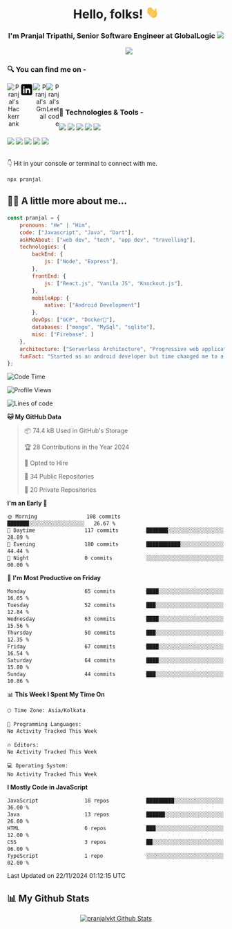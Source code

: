 <h1 align="center"> Hello, folks! <img src="https://raw.githubusercontent.com/pranjalvkt/pranjalvkt/main/wave.gif" width="30px"></h1>

<h3 align="center">I'm Pranjal Tripathi, Senior Software Engineer at GlobalLogic <img src="https://media.giphy.com/media/WUlplcMpOCEmTGBtBW/giphy.gif" width="40"> </h3>



<img align='right' src="https://media.giphy.com/media/M9gbBd9nbDrOTu1Mqx/giphy.gif" width="230">
<br/>

### 🔍 You can find me on -
<div align= "right">
<a align="center" href="https://www.hackerrank.com/pranjalvkt">
  <img align="left" alt="Pranjal's Hackerrank" width="30px" src="https://cdn.jsdelivr.net/npm/simple-icons@3.13.0/icons/hackerrank.svg" />
</a>
<a href="https://www.linkedin.com/in/pranjalvkt/">
  <img align="left" alt="Pranjal's LinkedIn" width="30px" src="https://github.com/simple-icons/simple-icons/blob/develop/icons/linkedin.svg" />
</a>
<a href="mailto:pranjalvktripathi@gmail.com">
  <img align="left" alt="Pranjal's Gmail" width="30px" src="https://github.com/simple-icons/simple-icons/blob/develop/icons/gmail.svg" />
</a>
<a href="https://leetcode.com/pranjalvkt/">
  <img align="left" alt="Pranjal's Leetcode" width="30px" src="https://github.com/simple-icons/simple-icons/blob/develop/icons/leetcode.svg" />
</a>
</div>
<br/>
<br/>

### 🔧 Technologies & Tools -

![](https://img.shields.io/badge/OS-Linux-yellowgreen)
![](https://img.shields.io/badge/OS-Mac-yellowgreen)
![](https://img.shields.io/badge/OS-Windows-yellowgreen)
![](https://img.shields.io/badge/Editor-Atom-yellowgreen)
![](https://img.shields.io/badge/Editor-VS_Code-yellowgreen)

![](https://img.shields.io/badge/Code-ReactJS-yellowgreen)
![](https://img.shields.io/badge/Code-Java-yellowgreen)
![](https://img.shields.io/badge/Code-Java_Script-yellowgreen)
![](https://img.shields.io/badge/Shell-Bash-yellowgreen)
![](https://img.shields.io/badge/GenAI-Github_Copilot-yellowgreen)
<br/>
<br/>

👇 Hit in your console or terminal to connect with me.

```bash
npx pranjal
```

## 🤏🏻 A little more about me...

```javascript
const pranjal = {
    pronouns: "He" | "Him",
    code: ["Javascript", "Java", "Dart"],
    askMeAbout: ["web dev", "tech", "app dev", "travelling"],
    technologies: {
        backEnd: {
            js: ["Node", "Express"],
        },
        frontEnd: {
            js: ["React.js", "Vanila JS", "Knockout.js"],
        },
        mobileApp: {
            native: ["Android Development"]
        },
        devOps: ["GCP", "Docker🐳"],
        databases: ["mongo", "MySql", "sqlite"],
        misc: ["Firebase", ]
    },
    architecture: ["Serverless Architecture", "Progressive web applications", "Single page applications"],
    funFact: "Started as an android developer but time changed me to a web developer."
};
```

<!--START_SECTION:waka-->
![Code Time](http://img.shields.io/badge/Code%20Time-50%20hrs%2020%20mins-blue)

![Profile Views](http://img.shields.io/badge/Profile%20Views-0-blue)

![Lines of code](https://img.shields.io/badge/From%20Hello%20World%20I%27ve%20Written-1.5%20million%20lines%20of%20code-blue)

**🐱 My GitHub Data** 

> 📦 74.4 kB Used in GitHub's Storage 
 > 
> 🏆 28 Contributions in the Year 2024
 > 
> 💼 Opted to Hire
 > 
> 📜 34 Public Repositories 
 > 
> 🔑 20 Private Repositories 
 > 
**I'm an Early 🐤** 

```text
🌞 Morning                108 commits         ███████░░░░░░░░░░░░░░░░░░   26.67 % 
🌆 Daytime                117 commits         ███████░░░░░░░░░░░░░░░░░░   28.89 % 
🌃 Evening                180 commits         ███████████░░░░░░░░░░░░░░   44.44 % 
🌙 Night                  0 commits           ░░░░░░░░░░░░░░░░░░░░░░░░░   00.00 % 
```
📅 **I'm Most Productive on Friday** 

```text
Monday                   65 commits          ████░░░░░░░░░░░░░░░░░░░░░   16.05 % 
Tuesday                  52 commits          ███░░░░░░░░░░░░░░░░░░░░░░   12.84 % 
Wednesday                63 commits          ████░░░░░░░░░░░░░░░░░░░░░   15.56 % 
Thursday                 50 commits          ███░░░░░░░░░░░░░░░░░░░░░░   12.35 % 
Friday                   67 commits          ████░░░░░░░░░░░░░░░░░░░░░   16.54 % 
Saturday                 64 commits          ████░░░░░░░░░░░░░░░░░░░░░   15.80 % 
Sunday                   44 commits          ███░░░░░░░░░░░░░░░░░░░░░░   10.86 % 
```


📊 **This Week I Spent My Time On** 

```text
🕑︎ Time Zone: Asia/Kolkata

💬 Programming Languages: 
No Activity Tracked This Week

🔥 Editors: 
No Activity Tracked This Week

💻 Operating System: 
No Activity Tracked This Week
```

**I Mostly Code in JavaScript** 

```text
JavaScript               18 repos            █████████░░░░░░░░░░░░░░░░   36.00 % 
Java                     13 repos            ██████░░░░░░░░░░░░░░░░░░░   26.00 % 
HTML                     6 repos             ███░░░░░░░░░░░░░░░░░░░░░░   12.00 % 
CSS                      3 repos             ██░░░░░░░░░░░░░░░░░░░░░░░   06.00 % 
TypeScript               1 repo              ░░░░░░░░░░░░░░░░░░░░░░░░░   02.00 % 
```




 Last Updated on 22/11/2024 01:12:15 UTC
<!--END_SECTION:waka-->

## 📊 My Github Stats
<p align = "center">
    <a href="">
      <img alt="pranjalvkt Github Stats" src="https://github-profile-trophy.vercel.app/?username=pranjalvkt&rank=-?&margin-w=15" />
    </a>
    </p>
<br/>


